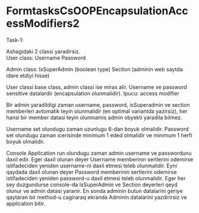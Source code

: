 # FormtasksCsOOPEncapsulationAccessModifiers2


Task-1:

Ashagidaki 2 classi yaradirsiz.    
    User class:
               Username
               Password


Admin class:
               IsSuperAdmin (boolean type)
               Section (adminin web saytda idare etdiyi hisse)


User classi base class, admin classi ise  miras alir.
Username ve password sensitive datalardir (encapsulation olunmalidir). Ipucu: access modifier


Bir admin yaradildigi zaman username, password, isSuperadmin ve section memberleri avtomatik teyin olunmalidir (en optimal variantda yazirsiz),
her hansi bir member datasi teyin olunmamis admin obyekti yaradila bilmez.


Username set olundugu zaman uzunlugu 6-dan boyuk olmalidir. Password set olundugu zaman icerisinde minimum 1 eded olmalidir ve minimum 1 herfi boyuk olmalidir.

Console Application run olundugu zaman admin username ve passwordunu daxil edir. Eger daxil olunan deyer Username memberinin sertlerini odemirse
istifadeciden yeniden username-ni daxil etmesi teleb olunmalidir. Eyni qaydada daxil olunan deyer Password memberinin sertlerini odemirse istifadeciden
yeniden password-u daxil etmesi teleb olunmalidir. Eger her sey duzgundurse console-da IsSuperAdmin ve Section deyerleri qeyd olunur ve admin datasi yaranir.
En sonda adminin butun datalarini geriye qaytaran
bir method-u cagiraraq ekranda Adminin datalarini yazdirirsiz ve application bitir.

